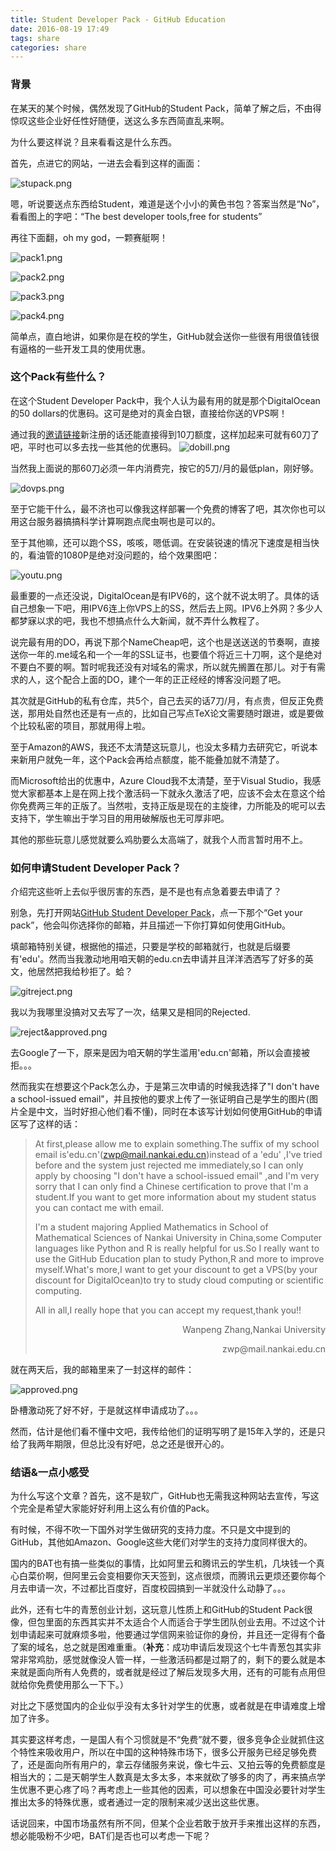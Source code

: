 ```yaml
---
title: Student Developer Pack - GitHub Education
date: 2016-08-19 17:49
tags: share
categories: share
---
```


### 背景

在某天的某个时候，偶然发现了GitHub的Student Pack，简单了解之后，不由得惊叹这些企业好任性好随便，送这么多东西简直乱来啊。

为什么要这样说？且来看看这是什么东西。

首先，点进它的网站，一进去会看到这样的画面：

![stupack.png](/images/share/github-student-pack/stupack.png)

嗯，听说要送点东西给Student，难道是送个小小的黄色书包？答案当然是“No”，看看图上的字吧：“The best developer tools,free for students”

再往下面翻，oh my god，一颗赛艇啊！

<!-- more -->

![pack1.png](/images/share/github-student-pack/pack1.png)

![pack2.png](/images/share/github-student-pack/pack2.png)

![pack3.png](/images/share/github-student-pack/pack3.png)

![pack4.png](/images/share/github-student-pack/pack4.png)

简单点，直白地讲，如果你是在校的学生，GitHub就会送你一些很有用很值钱很有逼格的一些开发工具的使用优惠。

### 这个Pack有些什么？

在这个Student Developer Pack中，我个人认为最有用的就是那个DigitalOcean的50 dollars的优惠码。这可是绝对的真金白银，直接给你送的VPS啊！

通过我的<a href="http://www.digitalocean.com/?refcode=f1a2fc2f316e" target="_blank">邀请链接</a>新注册的话还能直接得到10刀额度，这样加起来可就有60刀了吧，平时也可以多去找一些其他的优惠码。
![dobill.png](/images/share/github-student-pack/dobill.png)

当然我上面说的那60刀必须一年内消费完，按它的5刀/月的最低plan，刚好够。

![dovps.png](/images/share/github-student-pack/dovps.png)

至于它能干什么，最不济也可以像我这样部署一个免费的博客了吧，其次你也可以用这台服务器搞搞科学计算啊跑点爬虫啊也是可以的。

至于其他嘛，还可以跑个SS，咳咳，嗯低调。在安装锐速的情况下速度是相当快的，看油管的1080P是绝对没问题的，给个效果图吧：

![youtu.png](/images/share/github-student-pack/youtu.png)

最重要的一点还没说，DigitalOcean是有IPV6的，这个就不说太明了。具体的话自己想象一下吧，用IPV6连上你VPS上的SS，然后去上网。IPV6上外网？多少人都梦寐以求的吧，我也不想搞点什么大新闻，就不弄什么教程了。

说完最有用的DO，再说下那个NameCheap吧，这个也是送送送的节奏啊，直接送你一年的.me域名和一个一年的SSL证书，也要值个将近三十刀啊，这个是绝对不要白不要的啊。暂时呢我还没有对域名的需求，所以就先搁置在那儿。对于有需求的人，这个配合上面的DO，建个一年的正正经经的博客没问题了吧。

其次就是GitHub的私有仓库，共5个，自己去买的话7刀/月，有点贵，但反正免费送，那用处自然也还是有一点的，比如自己写点TeX论文需要随时跟进，或是要做个比较私密的项目，那就用得上啦。

至于Amazon的AWS，我还不太清楚这玩意儿，也没太多精力去研究它，听说本来新用户就免一年，这个Pack会再给点额度，能不能叠加就不清楚了。

而Microsoft给出的优惠中，Azure Cloud我不太清楚，至于Visual Studio，我感觉大家都基本上是在网上找个激活码一下就永久激活了吧，应该不会太在意这个给你免费两三年的正版了。当然啦，支持正版是现在的主旋律，力所能及的呢可以去支持下，学生嘛出于学习目的用用破解版也无可厚非吧。

其他的那些玩意儿感觉就要么鸡肋要么太高端了，就我个人而言暂时用不上。

### 如何申请Student Developer Pack？

介绍完这些听上去似乎很厉害的东西，是不是也有点急着要去申请了？

别急，先打开网站<a href="https://education.github.com/pack" target="_blank">GitHub Student Developer Pack</a>，点一下那个“Get your pack”，他会叫你选择你的邮箱，并且描述一下你打算如何使用GitHub。

填邮箱特别关键，根据他的描述，只要是学校的邮箱就行，也就是后缀要有'edu'。然而当我激动地用咱天朝的edu.cn去申请并且洋洋洒洒写了好多的英文，他居然把我给秒拒了。蛤？

![gitreject.png](/images/share/github-student-pack/gitreject.png)

我以为我哪里没搞对又去写了一次，结果又是相同的Rejected.

![reject&approved.png](/images/share/github-student-pack/reject&approved.png)

去Google了一下，原来是因为咱天朝的学生滥用'edu.cn'邮箱，所以会直接被拒。。。

然而我实在想要这个Pack怎么办，于是第三次申请的时候我选择了"I don't have a school-issued email"，并且按他的要求上传了一张证明自己是学生的图片(图片全是中文，当时好担心他们看不懂)，同时在本该写计划如何使用GitHub的申请区写了这样的话：

> At first,please allow me to explain something.The suffix of my school email is'edu.cn'(zwp@mail.nankai.edu.cn)instead of a 'edu' ,I've tried before and the system just rejected me immediately,so I can only apply by choosing "I don't have a school-issued email" ,and I'm very sorry that I can only find a Chinese certification to prove that I'm a student.If you want to get more information about my student status you can contact me with email.
>
> I'm a student majoring Applied Mathematics in School of Mathematical Sciences of Nankai University in China,some Computer languages like Python and R is really helpful for us.So I really want to use the GitHub Education plan to study Python,R and more to improve myself.What's more,I want to get your discount to get a VPS(by your discount for DigitalOcean)to try to study cloud computing or scientific computing.
>
> All in all,I really hope that you can accept my request,thank you!!
>
> <p align="right">Wanpeng Zhang,Nankai University</p>
> <p align="right">zwp@mail.nankai.edu.cn</p>

就在两天后，我的邮箱里来了一封这样的邮件：

![approved.png](/images/share/github-student-pack/approved.png)

卧槽激动死了好不好，于是就这样申请成功了。。。

然而，估计是他们看不懂中文吧，我传给他们的证明写明了是15年入学的，还是只给了我两年期限，但总比没有好吧，总之还是很开心的。

### 结语&一点小感受

为什么写这个文章？首先，这不是软广，GitHub也无需我这种网站去宣传，写这个完全是希望大家能好好利用上这么有价值的Pack。

有时候，不得不吹一下国外对学生做研究的支持力度。不只是文中提到的GitHub，其他如Amazon、Google这些大佬们对学生的支持力度同样很大的。

国内的BAT也有搞一些类似的事情，比如阿里云和腾讯云的学生机，几块钱一个真心白菜价啊，但阿里云会变相要你天天签到，这点很烦，而腾讯云更烦还要你每个月去申请一次，不过都比百度好，百度校园搞到一半就没什么动静了。。。

此外，还有七牛的青葱创业计划，这玩意儿性质上和GitHub的Student Pack很像，但包里面的东西其实并不太适合个人而适合于学生团队创业去用。不过这个计划申请起来可就麻烦多啦，他要通过学信网来验证你的身份，并且还一定得有个备了案的域名，总之就是困难重重。（**补充**：成功申请后发现这个七牛青葱包其实非常非常鸡肋，感觉就像没人管一样，一些激活码都是过期了的，剩下的要么就是本来就是面向所有人免费的，或者就是经过了解后发现多大用，还有的可能有点用但就给你免费使用那么一下下。）

对比之下感觉国内的企业似乎没有太多针对学生的优惠，或者就是在申请难度上增加了许多。

其实要这样考虑，一是国人有个习惯就是不“免费”就不要，很多竞争企业就抓住这个特性来吸收用户，所以在中国的这种特殊市场下，很多公开服务已经足够免费了，还是面向所有用户的，拿云存储服务来说，像七牛云、又拍云等的免费额度是相当大的；二是天朝学生人数真是太多太多，本来就砍了够多的肉了，再来搞点学生优惠不更心疼了吗？再考虑上一些其他的因素，可以想象在中国没必要针对学生推出太多的特殊优惠，或者通过一定的限制来减少送出这些优惠。

话说回来，中国市场虽然有所不同，但某个企业若敢于放开手来推出这样的东西，想必能吸粉不少吧，BAT们是否也可以考虑一下呢？

